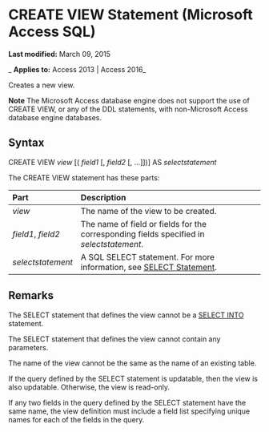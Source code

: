 
# CREATE VIEW Statement (Microsoft Access SQL)

 **Last modified:** March 09, 2015

 _ **Applies to:** Access 2013 | Access 2016_

Creates a new view.


 **Note**  The Microsoft Access database engine does not support the use of CREATE VIEW, or any of the DDL statements, with non-Microsoft Access database engine databases.


## Syntax

CREATE VIEW  _view_ [( _field1_ [, _field2_ [, …]])] AS _selectstatement_

The CREATE VIEW statement has these parts:



|**Part**|**Description**|
|:-----|:-----|
| _view_|The name of the view to be created.|
| _field1_, _field2_|The name of field or fields for the corresponding fields specified in  _selectstatement_.|
| _selectstatement_|A SQL SELECT statement. For more information, see [SELECT Statement](a5c9da94-5f9e-0fc0-767a-4117f38a5ef3.md).|

## Remarks

The SELECT statement that defines the view cannot be a [SELECT INTO](29f3bd55-52f5-a36e-4e33-4b3499c6ce8d.md) statement.

The SELECT statement that defines the view cannot contain any parameters.

The name of the view cannot be the same as the name of an existing table.

If the query defined by the SELECT statement is updatable, then the view is also updatable. Otherwise, the view is read-only.

If any two fields in the query defined by the SELECT statement have the same name, the view definition must include a field list specifying unique names for each of the fields in the query.

